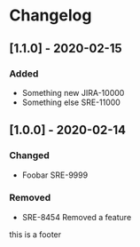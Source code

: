 # Changelog

## [1.1.0] - 2020-02-15
### Added
- Something new JIRA-10000
- Something else SRE-11000

## [1.0.0] - 2020-02-14
### Changed
- Foobar SRE-9999
### Removed
- SRE-8454 Removed a feature

this is a footer
